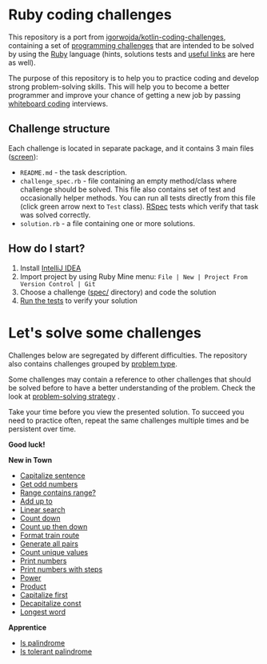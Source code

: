 # Ruby coding challenges

This repository is a port
from [igorwojda/kotlin-coding-challenges](https://github.com/igorwojda/kotlin-coding-challenges), containing a set
of [programming challenges](#lets-solve-some-challenges) that are intended to be solved by using the
[Ruby](https://www.ruby-lang.org/) language (hints, solutions tests and [useful links](#useful-links) are here as well).

The purpose of this repository is to help you to practice coding and develop strong problem-solving skills. This will
help you to become a better programmer and improve your chance of getting a new job by passing
[whiteboard coding](https://www.quora.com/What-is-whiteboard-coding) interviews.

## Challenge structure

Each challenge is located in separate package, and it contains 3 main
files ([screen](./misc/image/challenge_structure.png)):

- `README.md` - the task description.
- `challenge_spec.rb` - file containing an empty method/class where challenge should be solved. This file also contains
  set of test and occasionally helper methods. You can run all tests directly from this file (click green arrow next to
  `Test` class).
  [RSpec](https://rspec.info/) tests which verify that task was solved correctly.
- `solution.rb` - a file containing one or more solutions.

## How do I start?

1. Install [IntelliJ IDEA](https://www.jetbrains.com/ruby/)
2. Import project by using Ruby Mine menu: `File | New | Project From Version Control | Git`
3. Choose a challenge ([spec/](spec) directory) and code
   the solution
4. [Run the tests](https://github.com/Arrowsome/ruby-coding-challenges/wiki/Running-tests) to verify your solution

# Let's solve some challenges

Challenges below are segregated by different difficulties. The repository also contains challenges grouped by
[problem type](misc/ChallengeGroups.md).

Some challenges may contain a reference to other challenges that should be solved before to have a better understanding
of the problem. Check the
look at [problem-solving strategy](https://github.com/Arrowsome/ruby-coding-challenges/wiki/Solving-coding-challenges)
.

Take your time before you view the presented solution. To succeed you need to practice often, repeat the same challenges
multiple times and be persistent over time.

**Good luck!**

**New in Town**

- [Capitalize sentence](spec/string/capitalize_sentence)
- [Get odd numbers](spec/integer/filter_odd)
- [Range contains range?](spec/range/contains_range)
- [Add up to](spec/integer/add_upto)
- [Linear search](spec/list/search/linear_search)
- [Count down](spec/integer/countdown)
- [Count up then down](spec/integer/count_up_then_down)
- [Format train route](spec/list/format_train_route)
- [Generate all pairs](spec/integer/generate_all_pairs)
- [Count unique values](spec/list/count_unique_values)
- [Print numbers](spec/integer/print_numbers/basic)
- [Print numbers with steps](spec/integer/print_numbers/steps)
- [Power](spec/integer/power)
- [Product](spec/list/product)
- [Capitalize first](spec/list/capitalize_first)
- [Decapitalize const](spec/string/decapitalize_const)
- [Longest word](spec/string/longest_word)

**Apprentice**

- [Is palindrome](spec/string/is_palindrome/basic)
- [Is tolerant palindrome](spec/string/is_palindrome/tolerant)